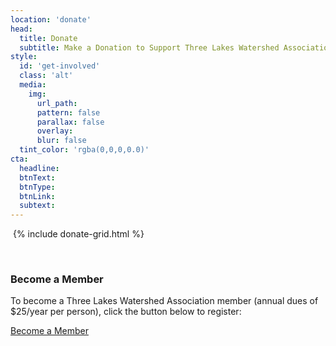 ```yaml
---
location: 'donate'
head:
  title: Donate
  subtitle: Make a Donation to Support Three Lakes Watershed Association
style:
  id: 'get-involved'
  class: 'alt'
  media:
    img:
      url_path:
      pattern: false
      parallax: false
      overlay:
      blur: false
  tint_color: 'rgba(0,0,0,0.0)'
cta:
  headline:
  btnText:
  btnType:
  btnLink:
  subtext:
---
```


<div class="row">

​<column class="col-sm-8"><!-- col-5 or larger -->
{% include donate-grid.html %}
</column>

​<column class="col-sm-4">
<h3>Become a Member</h3>

<p>To become a Three Lakes Watershed Association member (annual dues of $25/year per person), click the button below to register:</p>

<a href="/users/sign_up" class="btn btn-success">Become a Member</a>
</column>


</div>
